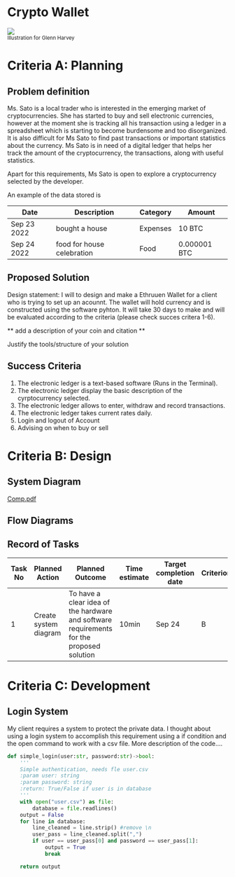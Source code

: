 # Crypto Wallet

![](22ROOSE-master768.gif)  
<sub>Illustration for Glenn Harvey</sub>

# Criteria A: Planning

## Problem definition

Ms. Sato is a local trader who is interested in the emerging market of cryptocurrencies. She has started to buy and sell electronic currencies, however at the moment she is tracking all his transaction using a ledger in a spreadsheet which is starting to become burdensome and too disorganized. It is also difficult for Ms Sato to find past transactions or important statistics about the currency. Ms Sato is in need of a digital ledger that helps her track the amount of the cryptocurrency, the transactions, along with useful statistics. 

Apart for this requirements, Ms Sato is open to explore a cryptocurrency selected by the developer.

An example of the data stored is 

| Date | Description | Category | Amount  |
|------|-------------|----------|---------|
| Sep 23 2022 | bought a house | Expenses | 10 BTC |
| Sep 24 2022 | food for house celebration | Food | 0.000001 BTC |


## Proposed Solution

Design statement:
I will to design and make a Ethruuen Wallet for a client who is trying to set up an acounnt. The wallet will hold currency and is constructed using the software pyhton. It will take  30 days to make and will be evaluated according to the criteria (please check succes critera 1-6).

** add a description of your coin and citation **

Justify the tools/structure of your solution

## Success Criteria
1. The electronic ledger is a text-based software (Runs in the Terminal).
2. The electronic ledger display the basic description of the cyrptocurrency selected.
3. The electronic ledger allows to enter, withdraw and record transactions.
4. The electronic ledger takes current rates daily.
5. Login and logout of Account
6. Advising on when to buy or sell

# Criteria B: Design

## System Diagram
[Comp.pdf](https://github.com/K-Schriber/Unit-1-Comp-Sci/files/12597466/Comp.pdf)

## Flow Diagrams


## Record of Tasks
| Task No | Planned Action                                                | Planned Outcome                                                                                                 | Time estimate | Target completion date | Criterion |
|---------|---------------------------------------------------------------|-----------------------------------------------------------------------------------------------------------------|---------------|------------------------|-----------|
| 1       | Create system diagram                                         | To have a clear idea of the hardware and software requirements for the proposed solution                        | 10min         | Sep 24                 | B         |

# Criteria C: Development

## Login System
My client requires a system to protect the private data. I thought about using a login system to accomplish this requirement using a if condition and the open command to work with a csv file. More description of the code....
```.py
def simple_login(user:str, password:str)->bool:
    '''
    Simple authentication, needs fle user.csv
    :param user: string
    :param password: string
    :return: True/False if user is in database
    '''
    with open("user.csv") as file:
        database = file.readlines()
    output = False
    for line in database:
        line_cleaned = line.strip() #remove \n
        user_pass = line_cleaned.split(",")
        if user == user_pass[0] and password == user_pass[1]:
            output = True
            break

    return output
